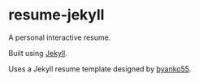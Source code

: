 # resume-jekyll

A personal interactive resume.

Built using [Jekyll](https://github.com/jekyll/jekyll).

Uses a Jekyll resume template designed by [byanko55](https://github.com/byanko55/jekyll-professional-resume/tree/master).
